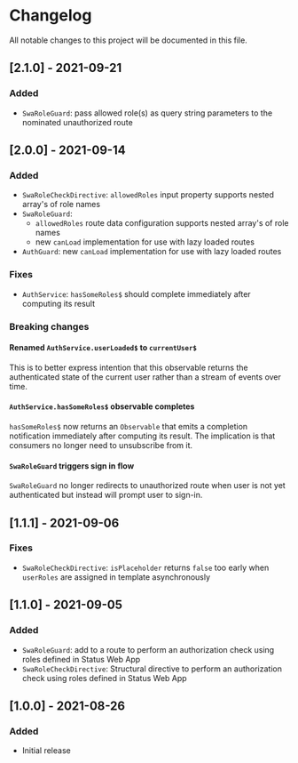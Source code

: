 # Changelog

All notable changes to this project will be documented in this file.

## [2.1.0] - 2021-09-21

### Added

- `SwaRoleGuard`: pass allowed role(s) as query string parameters to the nominated unauthorized route

## [2.0.0] - 2021-09-14

### Added

- `SwaRoleCheckDirective`: `allowedRoles` input property supports nested array's of role names
- `SwaRoleGuard`: 
  - `allowedRoles` route data configuration supports nested array's of role names
  - new `canLoad` implementation for use with lazy loaded routes
- `AuthGuard`: new `canLoad` implementation for use with lazy loaded routes

### Fixes

- `AuthService`: `hasSomeRoles$` should complete immediately after computing its result

### Breaking changes

#### Renamed `AuthService.userLoaded$` to `currentUser$`

This is to better express intention that this observable returns the authenticated state of the current user rather than a stream of events over time.

#### `AuthService.hasSomeRoles$` observable completes

`hasSomeRoles$` now returns an `Observable` that emits a  completion notification immediately after computing its result. The implication is that consumers 
no longer need to unsubscribe from it.

#### `SwaRoleGuard` triggers sign in flow

`SwaRoleGuard` no longer redirects to unauthorized route when user is not yet authenticated but instead will prompt user to sign-in.

## [1.1.1] - 2021-09-06

### Fixes

- `SwaRoleCheckDirective`: `isPlaceholder` returns `false` too early when `userRoles` are assigned in template asynchronously

## [1.1.0] - 2021-09-05

### Added

- `SwaRoleGuard`: add to a route to perform an authorization check using roles defined in Status Web App
- `SwaRoleCheckDirective`: Structural directive to perform an authorization check using roles defined in Status Web App 

## [1.0.0] - 2021-08-26

### Added

- Initial release
